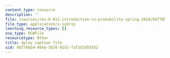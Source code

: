 ```yaml
---
content_type: resource
description: ''
file: /courses/res-6-012-introduction-to-probability-spring-2018/9d776bbd40eb582091d1faf2d1d55352_MlsVWPWIxHI.vtt
file_type: application/x-subrip
learning_resource_types: []
ocw_type: OCWFile
resourcetype: Other
title: 3play caption file
uid: 9d776bbd-40eb-5820-91d1-faf2d1d55352
---
```

